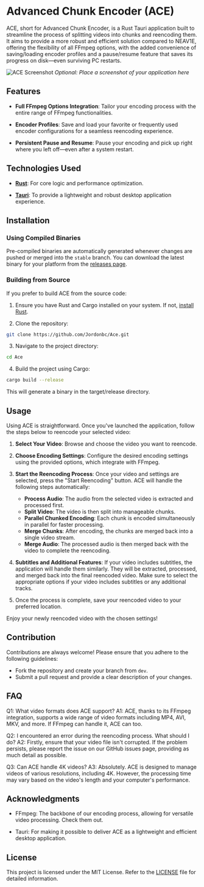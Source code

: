 # Advanced Chunk Encoder (ACE)

ACE, short for Advanced Chunk Encoder, is a Rust Tauri application built to streamline the process of splitting videos into chunks and reencoding them. It aims to provide a more robust and efficient solution compared to NEAV1E, offering the flexibility of all FFmpeg options, with the added convenience of saving/loading encoder profiles and a pause/resume feature that saves its progress on disk—even surviving PC restarts.

![ACE Screenshot](path/to/screenshot.jpg) *Optional: Place a screenshot of your application here*

## Features

- **Full FFmpeg Options Integration**: Tailor your encoding process with the entire range of FFmpeg functionalities.
  
- **Encoder Profiles**: Save and load your favorite or frequently used encoder configurations for a seamless reencoding experience.

- **Persistent Pause and Resume**: Pause your encoding and pick up right where you left off—even after a system restart.

## Technologies Used

- [**Rust**](https://www.rust-lang.org): For core logic and performance optimization.
  
- [**Tauri**](https://tauri.app): To provide a lightweight and robust desktop application experience.

## Installation

### Using Compiled Binaries

Pre-compiled binaries are automatically generated whenever changes are pushed or merged into the `stable` branch. You can download the latest binary for your platform from the [releases page](https://github.com/Jordonbc/Ace/releases).

### Building from Source

If you prefer to build ACE from the source code:

1. Ensure you have Rust and Cargo installed on your system. If not, [install Rust](https://rustup.rs/).

2. Clone the repository:

```bash
git clone https://github.com/Jordonbc/Ace.git
```
3. Navigate to the project directory:
```bash
cd Ace
```
4. Build the project using Cargo:
```bash
cargo build --release
```

This will generate a binary in the target/release directory.

## Usage

Using ACE is straightforward. Once you've launched the application, follow the steps below to reencode your selected video:

1. **Select Your Video**: Browse and choose the video you want to reencode.

2. **Choose Encoding Settings**: Configure the desired encoding settings using the provided options, which integrate with FFmpeg.

3. **Start the Reencoding Process**: Once your video and settings are selected, press the "Start Reencoding" button. ACE will handle the following steps automatically:
    - **Process Audio**: The audio from the selected video is extracted and processed first.
    - **Split Video**: The video is then split into manageable chunks.
    - **Parallel Chunked Encoding**: Each chunk is encoded simultaneously in parallel for faster processing.
    - **Merge Chunks**: After encoding, the chunks are merged back into a single video stream.
    - **Merge Audio**: The processed audio is then merged back with the video to complete the reencoding.

4. **Subtitles and Additional Features**: If your video includes subtitles, the application will handle them similarly. They will be extracted, processed, and merged back into the final reencoded video. Make sure to select the appropriate options if your video includes subtitles or any additional tracks.

5. Once the process is complete, save your reencoded video to your preferred location.

Enjoy your newly reencoded video with the chosen settings!

## Contribution
Contributions are always welcome! Please ensure that you adhere to the following guidelines:
- Fork the repository and create your branch from `dev`.
- Submit a pull request and provide a clear description of your changes.

## FAQ
Q1: What video formats does ACE support?
A1: ACE, thanks to its FFmpeg integration, supports a wide range of video formats including MP4, AVI, MKV, and more. If FFmpeg can handle it, ACE can too.

Q2: I encountered an error during the reencoding process. What should I do?
A2: Firstly, ensure that your video file isn't corrupted. If the problem persists, please report the issue on our GitHub issues page, providing as much detail as possible.

Q3: Can ACE handle 4K videos?
A3: Absolutely. ACE is designed to manage videos of various resolutions, including 4K. However, the processing time may vary based on the video's length and your computer's performance.

## Acknowledgments
- FFmpeg: The backbone of our encoding process, allowing for versatile video processing. Check them out.

- Tauri: For making it possible to deliver ACE as a lightweight and efficient desktop application.

## License
This project is licensed under the MIT License. Refer to the [LICENSE](https://github.com/Jordonbc/Ace/blob/stable/LICENSE) file for detailed information.